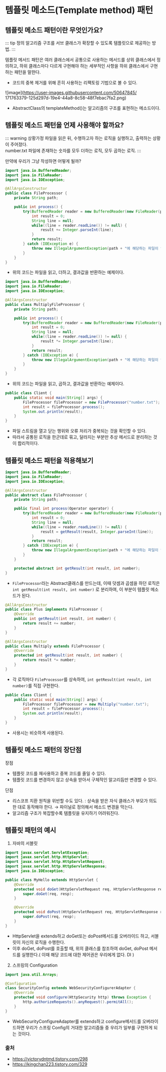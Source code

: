 # 템플릿 메소드(Template method) 패턴

## 템플릿 메소드 패턴이란 무엇인가요?

::: tip 정의
알고리즘 구조를 서브 클래스가 확장할 수 있도록 템플릿으로 제공하는 방법.
:::

템플릿 메서드 패턴은 여러 클래스에서 공통으로 사용하는 메서드를 상위 클래스에서 정의하고,
하위 클래스마다 다르게 구현해야 하는 세부적인 사항을 하위 클래스에서 구현하는 패턴을 말한다.

- 코드의 중복 제거를 위해 흔히 사용하는 리팩토링 기법으로 볼 수 있다.

![image](https://user-images.githubusercontent.com/50647845/
171763379-125d297d-19e4-44a8-8c58-48f7ebac7fa2.png)

- AbstractClass의 templateMethod()는 알고리즘의 구조를 표현하는 메소드이다.

## 템플릿 메소드 패턴을 언제 사용해야 할까요?

::: warning 상황가정
파일을 읽은 뒤, 수행하고자 하는 로직을 실행하고, 출력하는 상황이 주어졌다.   
number.txt 파일에 존재하는 숫자를 모두 더하는 로직, 모두 곱하는 로직.
:::

만약에 우리가 그냥 작성하면 어떻게 될까?

```java
import java.io.BufferedReader;
import java.io.FileReader;
import java.io.IOException;

@AllArgsConstructor
public class FileProcessor {
    private String path;

    public int process() {
        try(BufferedReader reader = new BufferedReader(new FileReader(path))) {
            int result = 0;
            String line = null;
            while((line = reader.readLine()) != null) {
                result += Integer.parseInt(line);
            }
            return result;
        } catch (IOException e) {
            throw new IllegalArgumentException(path + "에 해당하는 파일이 없습니다.", e);
        }
    }
}
```

- 위의 코드는 파일을 읽고, 더하고, 결과값을 반환하는 예제이다.

```java
import java.io.BufferedReader;
import java.io.FileReader;
import java.io.IOException;

@AllArgsConstructor
public class MultiplyFileProcessor {
    private String path;

    public int process() {
        try(BufferedReader reader = new BufferedReader(new FileReader(path))) {
            int result = 0;
            String line = null;
            while((line = reader.readLine()) != null) {
                result *= Integer.parseInt(line);
            }
            return result;
        } catch (IOException e) {
            throw new IllegalArgumentException(path + "에 해당하는 파일이 없습니다.", e);
        }
    }
}
```

- 위의 코드는 파일을 읽고, 곱하고, 결과값을 반환하는 예제이다.

```java
public class Client {
    public static void main(String[] args) {
        FileProcessor fileProcessor = new FileProcessor("number.txt");
        int result = fileProcessor.process();
        System.out.println(result);
    }
}
```

- 파일 스트림을 열고 닫는 행위와 오류 처리가 중복되는 것을 확인할 수 있다.
- 따라서 공통된 로직을 한군데로 묶고, 달라지는 부분만 추상 메서드로 분리하는 것이 합리적이다.

## 템플릿 메소드 패턴을 적용해보기

```java
import java.io.BufferedReader;
import java.io.FileReader;
import java.io.IOException;

@AllArgsConstructor
public abstract class FileProcessor {
    private String path;

    public final int process(Operator operator) {
		try(BufferedReader reader = new BufferedReader(new FileReader(path))) {
            int result = 0;
            String line = null;
            while((line = reader.readLine()) != null) {
                result = getResult(result, Integer.parseInt(line));
            }
            return result;
        } catch (IOException e) {
            throw new IllegalArgumentException(path + "에 해당하는 파일이 없습니다.", e);
        }
    }

    protected abstract int getResult(int result, int number);
}
```

- `FileProcessor`라는 Abstract클래스를 만드는데, 이때 덧셈과 곱셈을 하던 로직은 `int getResult(int result, int number)` 로 분리하여, 이 부분이 템플릿 메소드가 된다.

```java
@AllArgsConstructor
public class Plus implements FileProcessor {
    @Override
    public int getResult(int result, int number) {
        return result += number;
    }
}
```

```java
@AllArgsConstructor
public class Multiply extends FileProcessor {
    @Override
    protected int getResult(int result, int number) {
        return result *= number;
    }
}
```

- 각 로직마다 `FileProcessor`를 상속하여, `int getResult(int result, int number)`를 직접 구현한다.

```java
public class Client {
    public static void main(String[] args) {
        FileProcessor fileProcessor = new Multiply("number.txt");
        int result = fileProcessor.process();
        System.out.println(result);
    }
}
```

- 사용시는 비슷하게 사용된다.

## 템플릿 메소드 패턴의 장단점

장점

- 템플릿 코드를 재사용하고 중복 코드를 줄일 수 있다.
- 템플릿 코드를 변경하지 않고 상속을 받아서 구체적인 알고리듬만 변경할 수 있다.

단점

- 리스코프 치환 원칙을 위반할 수도 있다. : 상속을 받은 자식 클래스가 부모가 의도한 대로 동작해야 한다. → 파이널로 정의해서 메소드 변경을 막는다.
- 알고리즘 구조가 복잡할수록 템플릿을 유지하기 어려워진다.

## 템플릿 패턴의 예시

1. 자바의 서블릿

```java
import javax.servlet.ServletException;
import javax.servlet.http.HttpServlet;
import javax.servlet.http.HttpServletRequest;
import javax.servlet.http.HttpServletResponse;
import java.io.IOException;

public class MyHello extends HttpServlet {
    @Override
    protected void doGet(HttpServletRequest req, HttpServletResponse resp) throws ServletException, IOException {
        super.doGet(req, resp);
    }

    @Override
    protected void doPost(HttpServletRequest req, HttpServletResponse resp) throws ServletException, IOException {
        super.doPost(req, resp);
    }
}
```

- HttpServlet을 extends하고 doGet또는 doPost메서드를 오버라이드 하고, 서블릿이 자신의 로직을 수행한다.
- 이후 doGet, doPost를 호출할 때, 위의 클래스를 참조하여 doGet, doPost 메서드를 실행한다.( 이때 해당 코드에 대한 제어권은 우리에게 없다. DI )

2. 스프링의 Configuration

```java
import java.util.Arrays;

@Configuration
class SecurityConfig extends WebSecurityConfigurerAdapter {
    @Override
    protected void configure(HttpSecurity http) throws Exception {
        http.authorizeRequests().anyRequest().permitAll();
    }
}
```

- WebSecurityConfigureAdapter를 extends하고 configure메서드를 오버라이드하면 우리가 스프링 Config의 거대한 알고리즘들 중 우리가 일부를 구현하게 되는 것이다.

### 출처

- https://victorydntmd.tistory.com/298
- https://kingchan223.tistory.com/329